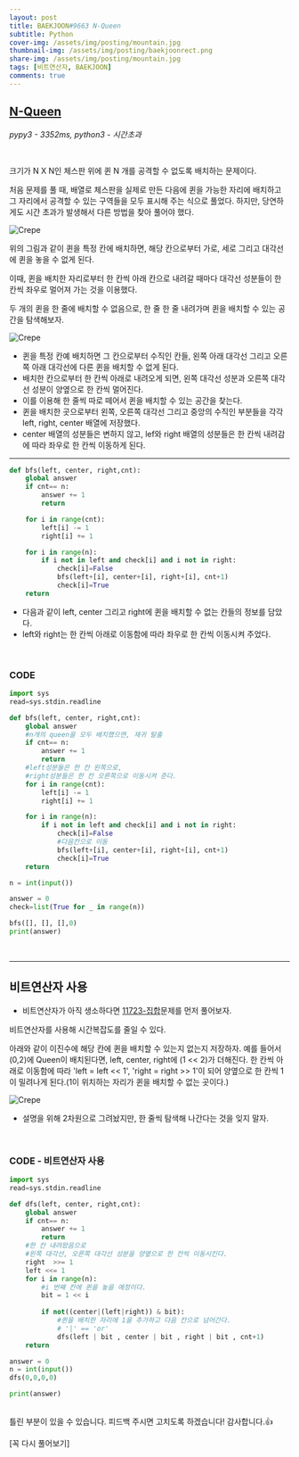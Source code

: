 ```yaml
---
layout: post
title: BAEKJOON#9663 N-Queen
subtitle: Python
cover-img: /assets/img/posting/mountain.jpg
thumbnail-img: /assets/img/posting/baekjoonrect.png
share-img: /assets/img/posting/mountain.jpg
tags: [비트연산자, BAEKJOON]
comments: true
---
```


## [N-Queen](https://www.acmicpc.net/problem/9663)

*pypy3 - 3352ms, python3 - 시간초과*

<br>

크기가 N X N인 체스판 위에 퀸 N 개를 공격할 수 없도록 배치하는 문제이다.

처음 문제를 풀 때, 배열로 체스판을 실제로 만든 다음에 퀸을 가능한 자리에 배치하고 그 자리에서 공격할 수 있는 구역들을 모두 표시해 주는 식으로 풀었다.
하지만, 당연하게도 시간 초과가 발생해서 다른 방법을 찾아 풀어야 했다.

![Crepe](https://i.imgur.com/XzUWe22.jpg)

위의 그림과 같이 퀸을 특정 칸에 배치하면, 해당 칸으로부터 가로, 세로 그리고 대각선에 퀸을 놓을 수 없게 된다.

이때, 퀸을 배치한 자리로부터 한 칸씩 아래 칸으로 내려갈 때마다 대각선 성분들이 한 칸씩 좌우로 멀어져 가는 것을 이용했다.

두 개의 퀸을 한 줄에 배치할 수 없음으로, 한 줄 한 줄 내려가며 퀸을 배치할 수 있는 공간을 탐색해보자.

![Crepe](https://i.imgur.com/sAgy4qm.jpg)

- 퀸을 특정 칸예 배치하면 그 칸으로부터 수직인 칸들, 왼쪽 아래 대각선 그리고 오른쪽 아래 대각선에 다른 퀸을 배치할 수 없게 된다.
- 배치한 칸으로부터 한 칸씩 아래로 내려오게 되면, 왼쪽 대각선 성분과 오른쪽 대각선 성분이 양옆으로 한 칸씩 멀어진다.
- 이를 이용해 한 줄씩 따로 떼어서 퀸을 배치할 수 있는 공간을 찾는다.
- 퀸을 배치한 곳으로부터 왼쪽, 오른쪽 대각선 그리고 중앙의 수직인 부분들을 각각 left, right, center 배열에 저장했다.
- center 배열의 성분들은 변하지 않고, lef와 right 배열의 성분들은 한 칸씩 내려감에 따라 좌우로 한 칸씩 이동하게 된다.

---

```python
def bfs(left, center, right,cnt):
    global answer
    if cnt== n:
        answer += 1
        return

    for i in range(cnt):
        left[i] -= 1
        right[i] += 1

    for i in range(n):
        if i not in left and check[i] and i not in right:
            check[i]=False
            bfs(left+[i], center+[i], right+[i], cnt+1)
            check[i]=True
    return
```

- 다음과 같이 left, center 그리고 right에 퀸을 배치할 수 없는 칸들의 정보를 담았다.
- left와 right는 한 칸씩 아래로 이동함에 따라 좌우로 한 칸씩 이동시켜 주었다.

<br>

### CODE

```python
import sys
read=sys.stdin.readline

def bfs(left, center, right,cnt):
    global answer
    #n개의 queen을 모두 배치했으면, 재귀 탈출
    if cnt== n:
        answer += 1
        return
    #left성분들은 한 칸 왼쪽으로, 
    #right성분들은 한 칸 오른쪽으로 이동시켜 준다.
    for i in range(cnt):
        left[i] -= 1
        right[i] += 1

    for i in range(n):
        if i not in left and check[i] and i not in right:
            check[i]=False
            #다음칸으로 이동
            bfs(left+[i], center+[i], right+[i], cnt+1)
            check[i]=True
    return

n = int(input())

answer = 0
check=list(True for _ in range(n))

bfs([], [], [],0)
print(answer)
```
<br>

---

## 비트연산자 사용

- 비트연산자가 아직 생소하다면 [11723-집합](https://www.acmicpc.net/problem/11723)문제를 먼저 풀어보자.

비트연산자를 사용해 시간복잡도를 줄일 수 있다.

아래와 같이 이진수에 해당 칸에 퀸을 배치할 수 있는지 없는지 저장하자.
예를 들어서 (0,2)에 Queen이 배치된다면, left, center, right에 (1 << 2)가 더해진다. 
한 칸씩 아래로 이동함에 따라 'left = left << 1', 'right = right >> 1'이 되어 양옆으로 한 칸씩 1이 밀려나게 된다.(1이 위치하는 자리가 퀸을 배치할 수 없는 곳이다.)

![Crepe](https://i.imgur.com/itQlpue.jpg)

- 설명을 위해 2차원으로 그려놨지만, 한 줄씩 탐색해 나간다는 것을 잊지 말자.

<br>

### CODE - 비트연산자 사용

```python
import sys
read=sys.stdin.readline

def dfs(left, center, right,cnt):
    global answer
    if cnt== n:
        answer += 1
        return
    #한 칸 내려왔음으로
    #왼쪽 대각선, 오른쪽 대각선 성분을 양옆으로 한 칸씩 이동시킨다.
    right  >>= 1
    left <<= 1
    for i in range(n):
        #i 번째 칸에 퀸을 놓을 예정이다.
        bit = 1 << i
        
        if not((center|(left|right)) & bit):
            #퀸을 배치한 자리에 1을 추가하고 다음 칸으로 넘어간다.
            # '|' == 'or'
            dfs(left | bit , center | bit , right | bit , cnt+1)
    return

answer = 0
n = int(input())
dfs(0,0,0,0)

print(answer)
```

<br>
틀린 부분이 있을 수 있습니다. 피드백 주시면 고치도록 하겠습니다!
감사합니다.👍

[꼭 다시 풀어보기]
<br>
<br>
